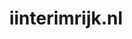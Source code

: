 ---
layout: post
title:  "iinterimrijk.nl"
internal_url:  "/dutchgov/iinterimrijk.nl.html"
categories: dutchgov
---